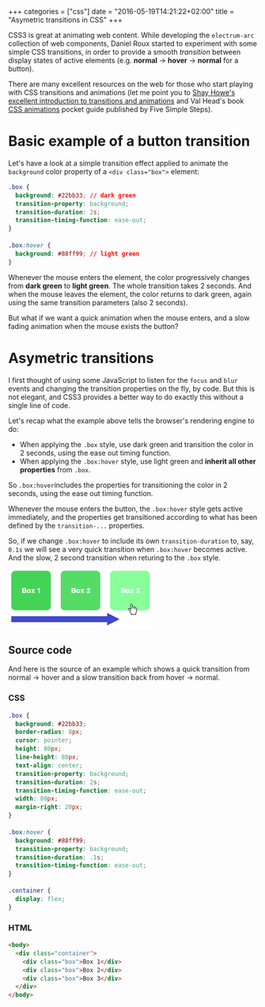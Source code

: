 +++
categories = ["css"]
date = "2016-05-19T14:21:22+02:00"
title = "Asymetric transitions in CSS"
+++

CSS3 is great at animating web content. While developing the `electrum-arc`
collection of web components, Daniel Roux started to experiment with some
simple CSS transitions, in order to provide a smooth _transition_ between
display states of active elements (e.g. **normal** &rarr; **hover** &rarr;
**normal** for a button).

There are many excellent resources on the web for those who start playing
with CSS transitions and animations (let me point you to [Shay Howe's
excellent introduction to transitions and animations](http://learn.shayhowe.com/advanced-html-css/transitions-animations/)
and Val Head's book [CSS animations](http://valhead.com/book/) pocket
guide published by Five Simple Steps).

# Basic example of a button transition

Let's have a look at a simple transition effect applied to animate the
`background` color property of a `<div class="box">` element:

```CSS
.box {
  background: #22bb33; // dark green
  transition-property: background;
  transition-duration: 2s;
  transition-timing-function: ease-out;
}

.box:hover {
  background: #88ff99; // light green
}
```

Whenever the mouse enters the element, the color progressively changes
from **dark green** to **light green**. The whole transition takes 2 seconds.
And when the mouse leaves the element, the color returns to dark green,
again using the same transition parameters (also 2 seconds).

But what if we want a quick animation when the mouse enters, and a slow
fading animation when the mouse exists the button?

# Asymetric transitions

I first thought of using some JavaScript to listen for the `focus` and
`blur` events and changing the transition properties on the fly, by
code. But this is not elegant, and CSS3 provides a better way to do
exactly this without a single line of code.

Let's recap what the example above tells the browser's rendering engine
to do:

* When applying the `.box` style, use dark green and transition the
  color in 2 seconds, using the ease out timing function.
* When applying the `.box:hover` style, use light green and **inherit
  all other properties** from `.box`.
  
So `.box:hover`includes the properties for transitioning the color in
2 seconds, using the ease out timing function.

Whenever the mouse enters the button, the `.box:hover` style gets active
immediately, and the properties get transitioned according to what
has been defined by the `transition-...` properties.

So, if we change `.box:hover` to include its own `transition-duration`
to, say, `0.1s` we will see a very quick transition when `.box:hover`
becomes active. And the slow, 2 second transition when returing to
the `.box` style.

![Asymetric CSS transition in action](css-transitions.png)

## Source code

And here is the source of an example which shows a quick transition
from normal &rarr; hover and a slow transition back from
hover &rarr; normal.

### CSS

```css
.box {
  background: #22bb33;
  border-radius: 8px;
  cursor: pointer;
  height: 80px;
  line-height: 80px;
  text-align: center;
  transition-property: background;
  transition-duration: 2s;
  transition-timing-function: ease-out;
  width: 80px;
  margin-right: 20px;
}

.box:hover {
  background: #88ff99;
  transition-property: background;
  transition-duration: .1s;
  transition-timing-function: ease-out;
}

.container {
  display: flex;
}
```

### HTML

```html
<body>
  <div class="container">
    <div class="box">Box 1</div>
    <div class="box">Box 2</div>
    <div class="box">Box 3</div>
  </div>
</body>
```

